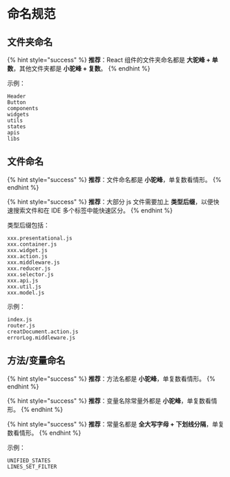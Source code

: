 # 命名规范

## 文件夹命名

{% hint style="success" %}
**推荐**：React 组件的文件夹命名都是 **大驼峰 + 单数**，其他文件夹都是 **小驼峰 + 复数**。
{% endhint %}

示例：

```text
Header
Button
components
widgets
utils
states
apis
libs
```

## 文件命名

{% hint style="success" %}
**推荐**：文件命名都是 **小驼峰**，单复数看情形。
{% endhint %}

{% hint style="success" %}
**推荐**：大部分 js 文件需要加上 **类型后缀**，以便快速搜索文件和在 IDE 多个标签中能快速区分。
{% endhint %}

类型后缀包括：

```text
xxx.presentational.js
xxx.container.js
xxx.widget.js
xxx.action.js
xxx.middleware.js
xxx.reducer.js
xxx.selector.js
xxx.api.js
xxx.util.js
xxx.model.js
```

示例：

```text
index.js
router.js
creatDocument.action.js
errorLog.middleware.js
```

## 方法/变量命名

{% hint style="success" %}
**推荐**：方法名都是 **小驼峰**，单复数看情形。
{% endhint %}

{% hint style="success" %}
**推荐**：变量名除常量外都是 **小驼峰**，单复数看情形。
{% endhint %}

{% hint style="success" %}
**推荐**：常量名都是 **全大写字母 + 下划线分隔**，单复数看情形。
{% endhint %}

示例：

```text
UNIFIED_STATES
LINES_SET_FILTER
```

